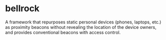 # bellrock
A framework that repurposes static personal devices (phones, laptops, etc.) as proximity beacons without revealing the location of the device owners, and provides conventional beacons with access control.
